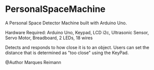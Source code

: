# PersonalSpaceMachine
A Personal Space Detector Machine built with Arduino Uno.

Hardware Required: Arduino Uno, Keypad, LCD i2c, Ultrasonic Sensor, Servo Motor, Breadboard, 2 LEDs, 18 wires

Detects and responds to how close it is to an object. Users can set the distance that is determined as "too close" using the
KeyPad.

@Author Marques Reimann
